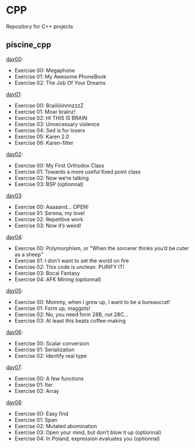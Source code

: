 # CPP
Repository for C++ projects

## piscine\_cpp

[day00](https://cdn.intra.42.fr/pdf/pdf/26479/en.subject.pdf):
- Exercise 00: Megaphone
- Exercise 01: My Awesome PhoneBook
- Exercise 02: The Job Of Your Dreams

[day01](https://cdn.intra.42.fr/pdf/pdf/26481/en.subject.pdf):
- Exercise 00: BraiiiiiiinnnzzzZ
- Exercise 01: Moar brainz!
- Exercise 02: HI THIS IS BRAIN
- Exercise 03: Unnecessary violence
- Exercise 04: Sed is for losers
- Exercise 05: Karen 2.0
- Exercise 06: Karen-filter

[day02](https://cdn.intra.42.fr/pdf/pdf/26482/en.subject.pdf):
- Exercise 00: My First Orthodox Class
- Exercise 01: Towards a more useful fixed point class
- Exercise 02: Now we’re talking
- Exercise 03: BSP (optionnal)

[day03](https://cdn.intra.42.fr/pdf/pdf/26484/en.subject.pdf):
- Exercise 00: Aaaaand... OPEN!
- Exercise 01: Serena, my love!
- Exercise 02: Repetitive work
- Exercise 03: Now it’s weird!

[day04](https://cdn.intra.42.fr/pdf/pdf/24746/en.subject.pdf):
- Exercise 00: Polymorphism, or "When the sorcerer thinks you’d be cuter as a sheep"
- Exercise 01: I don’t want to set the world on fire
- Exercise 02: This code is unclean. PURIFY IT!
- Exercise 03: Bocal Fantasy
- Exercise 04: AFK Mining (optionnal)

[day05](https://cdn.intra.42.fr/pdf/pdf/27715/en.subject.pdf):
- Exercise 00: Mommy, when I grow up, I want to be a bureaucrat!
- Exercise 01: Form up, maggots!
- Exercise 02: No, you need form 28B, not 28C...
- Exercise 03: At least this beats coffee-making

[day06](https://cdn.intra.42.fr/pdf/pdf/26488/en.subject.pdf):
- Exercise 00: Scalar conversion
- Exercise 01: Serialization
- Exercise 02: Identify real type

[day07](https://cdn.intra.42.fr/pdf/pdf/26491/en.subject.pdf):
- Exercise 00: A few functions
- Exercise 01: Iter
- Exercise 02: Array

[day08](https://cdn.intra.42.fr/pdf/pdf/26493/en.subject.pdf):
- Exercise 00: Easy find
- Exercise 01: Span
- Exercise 02: Mutated abomination
- Exercise 03: Open your mind, but don’t blow it up (optionnal)
- Exercise 04: In Poland, expression evaluates you (optionnal)
